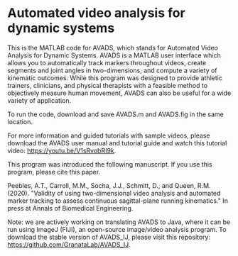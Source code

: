 # Automated video analysis for dynamic systems

This is the MATLAB code for AVADS, which stands for Automated Video Analysis for Dynamic Systems. AVADS is a MATLAB user interface which allows you to automatically track markers throughout videos, create segments and joint angles in two-dimensions, and compute a variety of kinematic outcomes. While this program was designed to provide athletic trainers, clinicians, and physical therapists with a feasible method to objectively measure human movement, AVADS can also be useful for a wide variety of application. 

To run the code, download and save AVADS.m and AVADS.fig in the same location. 

For more information and guided tutorials with sample videos, please download the AVADS user manual and tutorial guide and watch this tutorial video: https://youtu.be/V1sRvobRI9k. 

This program was introduced the following manuscript. If you use this program, please cite this paper. 

Peebles, A.T., Carroll, M.M., Socha, J.J., Schmitt, D., and Queen, R.M. (2020). "Validity of using two-dimensional video analysis and automated marker tracking to assess continuous sagittal-plane running kinematics." In press at Annals of Biomedical Engineering. 

Note: we are actively working on translating AVADS to Java, where it can be run using ImageJ (FIJI), an open-source image/video analysis program. To download the stable version of AVADS_IJ, please visit this repository: https://github.com/GranataLab/AVADS_IJ. 
